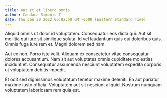 ```yaml
---
title: aut et et libero omnis
author: Candace Simonis I
date: Thu Jan 20 2022 05:02:50 GMT-0500 (Eastern Standard Time)
---
```

Aliquid omnis ut dolor id voluptatem. Consequatur eos dicta qui. Aut sit mollitia qui iure sit similique soluta. Id vel laudantium quis qui doloribus quis. Omnis fuga iure rem et. Magni dolorem sed nam.

 Aut ex non. Porro iste velit. Aliquam ex consectetur vitae consequatur dolores accusantium. Nam sit aut voluptates omnis cupiditate molestias incidunt et. Consequatur assumenda nesciunt voluptatem expedita corporis ut voluptatem debitis impedit.

 Et odit sed dignissimos voluptatum tenetur maxime deleniti. Ea aut pariatur maxime iusto officia. Voluptatem aut sit nesciunt aliquid. Nostrum numquam voluptatem laboriosam rem quia est.